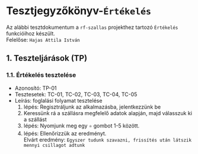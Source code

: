 # Tesztjegyzőkönyv-`Értékelés`

Az alábbi tesztdokumentum a `rf-szallas` projekthez tartozó `Értékelés` funkcióihoz készült.   
Felelőse: `Hajas Attila István`

## 1. Teszteljárások (TP)

### 1.1. Értékelés tesztelése
- Azonosító: TP-01
- Tesztesetek: TC-01, TC-02, TC-03, TC-04, TC-05
- Leírás: foglalási folyamat tesztelése
    1. lépés: Regisztráljunk az alkalmazásba, jelentkezzünk be
    2. Keressünk rá a szállásra megfelelő adatok alapján, majd válasszuk ki a szállást
    3. lépés: Nyomjunk meg egy `⭐` gombot 1-5 között.
    6. lépés: Ellenőrizzük az eredményt.   
       Elvárt eredmény: `Egyszer tudunk szavazni, frissítés után látszik mennyi csillagot adtunk`
